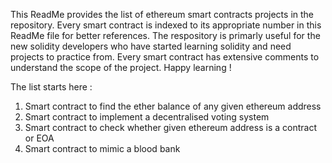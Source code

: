 This ReadMe provides the list of ethereum smart contracts projects in the repository. Every smart contract is indexed to its appropriate number in this ReadMe file for better references. The respository is primarly useful for the new solidity developers who have started learning solidity and need projects to practice from. Every smart contract has extensive comments to understand the scope of the project. Happy learning !

The list starts here :

1. Smart contract to find the ether balance of any given ethereum address
2. Smart contract to implement a decentralised voting system
3. Smart contract to check whether given ethereum address is a contract or EOA
4. Smart contract to mimic a blood bank
